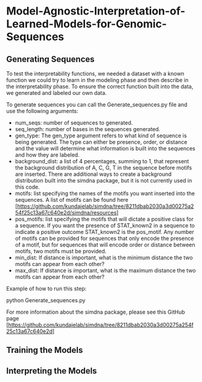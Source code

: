 # Model-Agnostic-Interpretation-of-Learned-Models-for-Genomic-Sequences

## Generating Sequences
To test the interpretability functions, we needed a dataset with a known function we could try to learn in the modeling phase and then describe in the interpretability phase. To ensure the correct function built into the data, we generated and labeled our own data.     

To generate sequences you can call the Generate_sequences.py file and use the following arguments:
- num_seqs: number of sequences to generated.
- seq_length: number of bases in the sequences generated.
- gen_type: The gen_type argument refers to what kind of sequence is being generated. The type can either be presence, order, or distance and the value will determine what information is built into the sequences and how they are labeled.
- background_dist: a list of 4 percentages, summing to 1, that represent the background distribution of A, C, G, T in the sequence before motifs are inserted. There are additional ways to create a background distribution built into the simdna package, but it is not currently used in this code.
- motifs: list specifying the names of the motifs you want inserted into the sequences. A list of motifs can be found here [https://github.com/kundajelab/simdna/tree/8211dbab2030a3d00275a254f25c13a67c640e2d/simdna/resources]
- pos_motifs: list specifying the motifs that will dictate a positive class for a sequence. If you want the presence of STAT_known2 in a sequence to indicate a positive outcome STAT_known2 is the pos_motif. Any number of motifs can be provided for sequences that only encode the presence of a motif, but for sequences that will encode order or distance between motifs, two motifs must be provided.
- min_dist: If distance is important, what is the minimum distance the two motifs can appear from each other?
- max_dist: If distance is important, what is the maximum distance the two motifs can appear from each other?    

Example of how to run this step:

python Generate_sequences.py 

For more information about the simdna package, please see this GitHub page [https://github.com/kundajelab/simdna/tree/8211dbab2030a3d00275a254f25c13a67c640e2d]


## Training the Models


## Interpreting the Models
